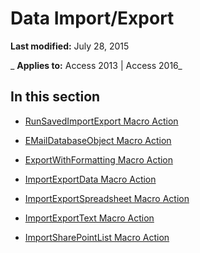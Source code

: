 
# Data Import/Export

 **Last modified:** July 28, 2015

 _ **Applies to:** Access 2013 | Access 2016_

## In this section


- [RunSavedImportExport Macro Action](b2449c51-ee20-6e50-87f3-a45adc0b0dde.md)
    
- [EMailDatabaseObject Macro Action](7fd80596-5c08-dab9-5343-c0edc38a1af9.md)
    
- [ExportWithFormatting Macro Action](8926dfa3-bf11-30ab-0f85-46f0a4961784.md)
    
- [ImportExportData Macro Action](2cbde873-8a3d-b15c-4aab-405cddf44cea.md)
    
- [ImportExportSpreadsheet Macro Action](526aef41-8329-5335-9d16-4d332542a297.md)
    
- [ImportExportText Macro Action](366fa095-6f09-7c22-e734-bfa585cfe79e.md)
    
- [ImportSharePointList Macro Action](6a633d7d-d81d-0e2e-6c1c-706a552c1bf2.md)
    
